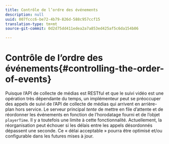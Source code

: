 ```yaml
---
title: Contrôle de l’ordre des événements
description: null
uuid: 007fccc6-be72-4b79-826d-588c957ccf15
translation-type: tm+mt
source-git-commit: 0d2d75dd411edea2a7a853ed425af5c6da154b06

---
```



# Contrôle de l’ordre des événements{#controlling-the-order-of-events}

Puisque l’API de collecte de médias est RESTful et que le suivi vidéo est une opération très dépendante du temps, un implémenteur peut se préoccuper des appels de suivi de l’API de collecte de médias qui arrivent en arrière-plan hors service. Le serveur principal *tente* de mettre en file d’attente et de réordonner les événements en fonction de l’horodatage fourni et de l’objet `playerTime`. Il y a toutefois une limite à cette fonctionnalité. Actuellement, la réorganisation peut échouer si les délais entre les appels désordonnés dépassent une seconde. Ce « délai acceptable » pourra être optimisé et/ou configurable dans les futures mises à jour.
